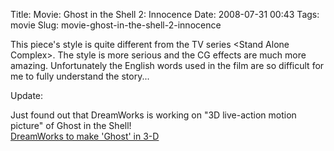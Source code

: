 Title: Movie: Ghost in the Shell 2: Innocence
Date: 2008-07-31 00:43
Tags: movie
Slug: movie-ghost-in-the-shell-2-innocence

This piece's style is quite different from the TV series \<Stand Alone
Complex\>. The style is more serious and the CG effects are much more
amazing. Unfortunately the English words used in the film are so
difficult for me to fully understand the story...

Update:

Just found out that DreamWorks is working on "3D live-action motion
picture" of Ghost in the Shell!  
[DreamWorks to make 'Ghost' in 3-D][]

  [DreamWorks to make 'Ghost' in 3-D]: http://www.variety.com/article/VR1117984029.html?categoryid=13&cs=1&nid=2562
